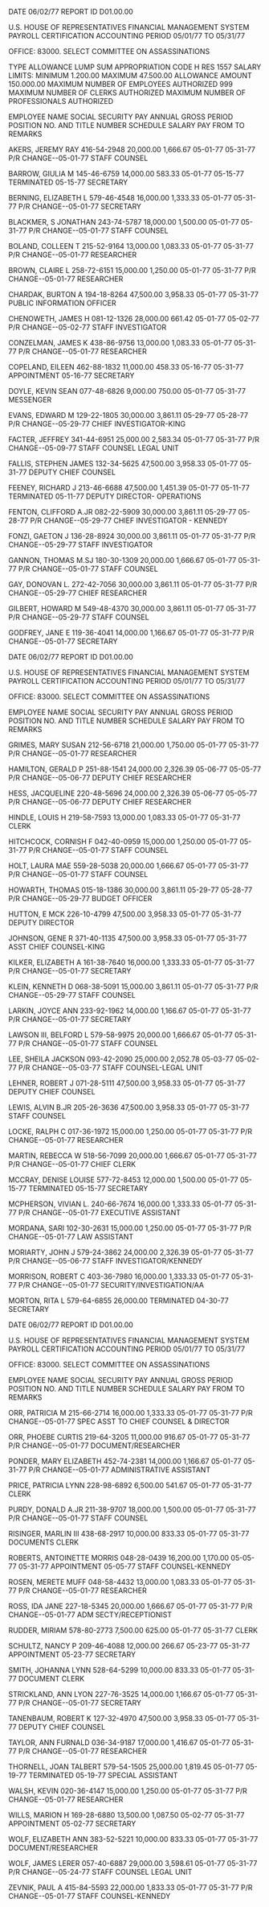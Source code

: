 DATE 06/02/77
REPORT ID D01.00.00

U.S. HOUSE OF REPRESENTATIVES
FINANCIAL MANAGEMENT SYSTEM
PAYROLL CERTIFICATION
ACCOUNTING PERIOD 05/01/77 TO 05/31/77

OFFICE: 83000. SELECT COMMITTEE ON ASSASSINATIONS

TYPE ALLOWANCE LUMP SUM
APPROPRIATION CODE H RES 1557
SALARY LIMITS: MINIMUM 1.200.00 MAXIMUM 47.500.00
ALLOWANCE AMOUNT 150.000.00
MAXIMUM NUMBER OF EMPLOYEES AUTHORIZED 999
MAXIMUM NUMBER OF CLERKS AUTHORIZED
MAXIMUM NUMBER OF PROFESSIONALS AUTHORIZED

EMPLOYEE NAME SOCIAL SECURITY PAY ANNUAL GROSS PERIOD
POSITION NO. AND TITLE NUMBER SCHEDULE SALARY PAY FROM TO REMARKS

AKERS, JEREMY RAY 416-54-2948 20,000.00 1,666.67 05-01-77 05-31-77 P/R CHANGE--05-01-77
STAFF COUNSEL

BARROW, GIULIA M 145-46-6759 14,000.00 583.33 05-01-77 05-15-77 TERMINATED 05-15-77
SECRETARY

BERNING, ELIZABETH L 579-46-4548 16,000.00 1,333.33 05-01-77 05-31-77 P/R CHANGE--05-01-77
SECRETARY

BLACKMER, S JONATHAN 243-74-5787 18,000.00 1,500.00 05-01-77 05-31-77 P/R CHANGE--05-01-77
STAFF COUNSEL

BOLAND, COLLEEN T 215-52-9164 13,000.00 1,083.33 05-01-77 05-31-77 P/R CHANGE--05-01-77
RESEARCHER

BROWN, CLAIRE L 258-72-6151 15,000.00 1,250.00 05-01-77 05-31-77 P/R CHANGE--05-01-77
RESEARCHER

CHARDAK, BURTON A 194-18-8264 47,500.00 3,958.33 05-01-77 05-31-77
PUBLIC INFORMATION OFFICER

CHENOWETH, JAMES H 081-12-1326 28,000.00 661.42 05-01-77 05-02-77 P/R CHANGE--05-02-77
STAFF INVESTIGATOR

CONZELMAN, JAMES K 438-86-9756 13,000.00 1,083.33 05-01-77 05-31-77 P/R CHANGE--05-01-77
RESEARCHER

COPELAND, EILEEN 462-88-1832 11,000.00 458.33 05-16-77 05-31-77 APPOINTMENT 05-16-77
SECRETARY

DOYLE, KEVIN SEAN 077-48-6826 9,000.00 750.00 05-01-77 05-31-77
MESSENGER

EVANS, EDWARD M 129-22-1805 30,000.00 3,861.11 05-29-77 05-28-77 P/R CHANGE--05-29-77
CHIEF INVESTIGATOR-KING

FACTER, JEFFREY 341-44-6951 25,000.00 2,583.34 05-01-77 05-31-77 P/R CHANGE--05-09-77
STAFF COUNSEL LEGAL UNIT

FALLIS, STEPHEN JAMES 132-34-5625 47,500.00 3,958.33 05-01-77 05-31-77
DEPUTY CHIEF COUNSEL

FEENEY, RICHARD J 213-46-6688 47,500.00 1,451.39 05-01-77 05-11-77 TERMINATED 05-11-77
DEPUTY DIRECTOR- OPERATIONS

FENTON, CLIFFORD A.JR 082-22-5909 30,000.00 3,861.11 05-29-77 05-28-77 P/R CHANGE--05-29-77
CHIEF INVESTIGATOR - KENNEDY

FONZI, GAETON J 136-28-8924 30,000.00 3,861.11 05-01-77 05-31-77 P/R CHANGE--05-29-77
STAFF INVESTIGATOR

GANNON, THOMAS M.SJ 180-30-1309 20,000.00 1,666.67 05-01-77 05-31-77 P/R CHANGE--05-01-77
STAFF COUNSEL

GAY, DONOVAN L. 272-42-7056 30,000.00 3,861.11 05-01-77 05-31-77 P/R CHANGE--05-29-77
CHIEF RESEARCHER

GILBERT, HOWARD M 549-48-4370 30,000.00 3,861.11 05-01-77 05-31-77 P/R CHANGE--05-29-77
STAFF COUNSEL

GODFREY, JANE E 119-36-4041 14,000.00 1,166.67 05-01-77 05-31-77 P/R CHANGE--05-01-77
SECRETARY

DATE 06/02/77
REPORT ID D01.00.00

U.S. HOUSE OF REPRESENTATIVES
FINANCIAL MANAGEMENT SYSTEM
PAYROLL CERTIFICATION
ACCOUNTING PERIOD 05/01/77 TO 05/31/77

OFFICE: 83000. SELECT COMMITTEE ON ASSASSINATIONS

EMPLOYEE NAME SOCIAL SECURITY PAY ANNUAL GROSS PERIOD
POSITION NO. AND TITLE NUMBER SCHEDULE SALARY PAY FROM TO REMARKS

GRIMES, MARY SUSAN 212-56-6718 21,000.00 1,750.00 05-01-77 05-31-77 P/R CHANGE--05-01-77
RESEARCHER

HAMILTON, GERALD P 251-88-1541 24,000.00 2,326.39 05-06-77 05-05-77 P/R CHANGE--05-06-77
DEPUTY CHIEF RESEARCHER

HESS, JACQUELINE 220-48-5696 24,000.00 2,326.39 05-06-77 05-05-77 P/R CHANGE--05-06-77
DEPUTY CHIEF RESEARCHER

HINDLE, LOUIS H 219-58-7593 13,000.00 1,083.33 05-01-77 05-31-77
CLERK

HITCHCOCK, CORNISH F 042-40-0959 15,000.00 1,250.00 05-01-77 05-31-77 P/R CHANGE--05-01-77
STAFF COUNSEL

HOLT, LAURA MAE 559-28-5038 20,000.00 1,666.67 05-01-77 05-31-77 P/R CHANGE--05-01-77
STAFF COUNSEL

HOWARTH, THOMAS 015-18-1386 30,000.00 3,861.11 05-29-77 05-28-77 P/R CHANGE--05-29-77
BUDGET OFFICER

HUTTON, E MCK 226-10-4799 47,500.00 3,958.33 05-01-77 05-31-77
DEPUTY DIRECTOR

JOHNSON, GENE R 371-40-1135 47,500.00 3,958.33 05-01-77 05-31-77
ASST CHIEF COUNSEL-KING

KILKER, ELIZABETH A 161-38-7640 16,000.00 1,333.33 05-01-77 05-31-77 P/R CHANGE--05-01-77
SECRETARY

KLEIN, KENNETH D 068-38-5091 15,000.00 3,861.11 05-01-77 05-31-77 P/R CHANGE--05-29-77
STAFF COUNSEL

LARKIN, JOYCE ANN 233-92-1962 14,000.00 1,166.67 05-01-77 05-31-77 P/R CHANGE--05-01-77
SECRETARY

LAWSON III, BELFORD L 579-58-9975 20,000.00 1,666.67 05-01-77 05-31-77 P/R CHANGE--05-01-77
STAFF COUNSEL

LEE, SHEILA JACKSON 093-42-2090 25,000.00 2,052.78 05-03-77 05-02-77 P/R CHANGE--05-03-77
STAFF COUNSEL-LEGAL UNIT

LEHNER, ROBERT J 071-28-5111 47,500.00 3,958.33 05-01-77 05-31-77
DEPUTY CHIEF COUNSEL

LEWIS, ALVIN B.JR 205-26-3636 47,500.00 3,958.33 05-01-77 05-31-77
STAFF COUNSEL

LOCKE, RALPH C 017-36-1972 15,000.00 1,250.00 05-01-77 05-31-77 P/R CHANGE--05-01-77
RESEARCHER

MARTIN, REBECCA W 518-56-7099 20,000.00 1,666.67 05-01-77 05-31-77 P/R CHANGE--05-01-77
CHIEF CLERK

MCCRAY, DENISE LOUISE 577-72-8453 12,000.00 1,500.00 05-01-77 05-15-77 TERMINATED 05-15-77
SECRETARY

MCPHERSON, VIVIAN L. 240-66-7674 16,000.00 1,333.33 05-01-77 05-31-77 P/R CHANGE--05-01-77
EXECUTIVE ASSISTANT

MORDANA, SARI 102-30-2631 15,000.00 1,250.00 05-01-77 05-31-77 P/R CHANGE--05-01-77
LAW ASSISTANT

MORIARTY, JOHN J 579-24-3862 24,000.00 2,326.39 05-01-77 05-31-77 P/R CHANGE--05-06-77
STAFF INVESTIGATOR/KENNEDY

MORRISON, ROBERT C 403-36-7980 16,000.00 1,333.33 05-01-77 05-31-77 P/R CHANGE--05-01-77
SECURITY/INVESTIGATION/AA

MORTON, RITA L 579-64-6855 26,000.00 TERMINATED 04-30-77
SECRETARY

DATE 06/02/77
REPORT ID D01.00.00

U.S. HOUSE OF REPRESENTATIVES
FINANCIAL MANAGEMENT SYSTEM
PAYROLL CERTIFICATION
ACCOUNTING PERIOD 05/01/77 TO 05/31/77

OFFICE: 83000. SELECT COMMITTEE ON ASSASSINATIONS

EMPLOYEE NAME SOCIAL SECURITY PAY ANNUAL GROSS PERIOD
POSITION NO. AND TITLE NUMBER SCHEDULE SALARY PAY FROM TO REMARKS

ORR, PATRICIA M 215-66-2714 16,000.00 1,333.33 05-01-77 05-31-77 P/R CHANGE--05-01-77
SPEC ASST TO CHIEF COUNSEL & DIRECTOR

ORR, PHOEBE CURTIS 219-64-3205 11,000.00 916.67 05-01-77 05-31-77 P/R CHANGE--05-01-77
DOCUMENT/RESEARCHER

PONDER, MARY ELIZABETH 452-74-2381 14,000.00 1,166.67 05-01-77 05-31-77 P/R CHANGE--05-01-77
ADMINISTRATIVE ASSISTANT

PRICE, PATRICIA LYNN 228-98-6892 6,500.00 541.67 05-01-77 05-31-77
CLERK

PURDY, DONALD A.JR 211-38-9707 18,000.00 1,500.00 05-01-77 05-31-77 P/R CHANGE--05-01-77
STAFF COUNSEL

RISINGER, MARLIN III 438-68-2917 10,000.00 833.33 05-01-77 05-31-77
DOCUMENTS CLERK

ROBERTS, ANTOINETTE MORRIS 048-28-0439 16,200.00 1,170.00 05-05-77 05-31-77 APPOINTMENT 05-05-77
STAFF COUNSEL-KENNEDY

ROSEN, MERETE MUFF 048-58-4432 13,000.00 1,083.33 05-01-77 05-31-77 P/R CHANGE--05-01-77
RESEARCHER

ROSS, IDA JANE 227-18-5345 20,000.00 1,666.67 05-01-77 05-31-77 P/R CHANGE--05-01-77
ADM SECTY/RECEPTIONIST

RUDDER, MIRIAM 578-80-2773 7,500.00 625.00 05-01-77 05-31-77
CLERK

SCHULTZ, NANCY P 209-46-4088 12,000.00 266.67 05-23-77 05-31-77 APPOINTMENT 05-23-77
SECRETARY

SMITH, JOHANNA LYNN 528-64-5299 10,000.00 833.33 05-01-77 05-31-77
DOCUMENT CLERK

STRICKLAND, ANN LYON 227-76-3525 14,000.00 1,166.67 05-01-77 05-31-77 P/R CHANGE--05-01-77
SECRETARY

TANENBAUM, ROBERT K 127-32-4970 47,500.00 3,958.33 05-01-77 05-31-77
DEPUTY CHIEF COUNSEL

TAYLOR, ANN FURNALD 036-34-9187 17,000.00 1,416.67 05-01-77 05-31-77 P/R CHANGE--05-01-77
RESEARCHER

THORNELL, JOAN TALBERT 579-54-1505 25,000.00 1,819.45 05-01-77 05-19-77 TERMINATED 05-19-77
SPECIAL ASSISTANT

WALSH, KEVIN 020-36-4147 15,000.00 1,250.00 05-01-77 05-31-77 P/R CHANGE--05-01-77
RESEARCHER

WILLS, MARION H 169-28-6880 13,500.00 1,087.50 05-02-77 05-31-77 APPOINTMENT 05-02-77
SECRETARY

WOLF, ELIZABETH ANN 383-52-5221 10,000.00 833.33 05-01-77 05-31-77
DOCUMENT/RESEARCHER

WOLF, JAMES LERER 057-40-6887 29,000.00 3,598.61 05-01-77 05-31-77 P/R CHANGE--05-24-77
STAFF COUNSEL LEGAL UNIT

ZEVNIK, PAUL A 415-84-5593 22,000.00 1,833.33 05-01-77 05-31-77 P/R CHANGE--05-01-77
STAFF COUNSEL-KENNEDY
